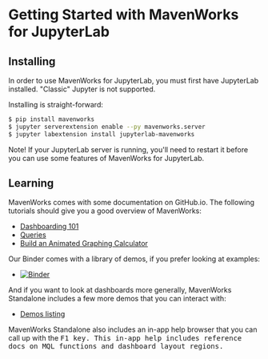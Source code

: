 # Getting Started with MavenWorks for JupyterLab

## Installing

In order to use MavenWorks for JupyterLab, you must first have JupyterLab
installed. "Classic" Jupyter is not supported.

Installing is straight-forward:

```sh
$ pip install mavenworks
$ jupyter serverextension enable --py mavenworks.server
$ jupyter labextension install jupyterlab-mavenworks
```

Note! If your JupyterLab server is running, you'll need to restart it before you
can use some features of MavenWorks for JupyterLab.

## Learning

MavenWorks comes with some documentation on GitHub.io. The following tutorials
should give you a good overview of MavenWorks:

 - [Dashboarding 101](./dashboarding-101.md)
 - [Queries](./queries.md)
 - [Build an Animated Graphing Calculator](./graphing-calculator.md)

Our Binder comes with a library of demos, if you prefer looking at examples:

 - [![Binder](https://mybinder.org/badge_logo.svg)](https://mybinder.org/v2/gh/Mavenomics/MavenWorks/binder?urlpath=lab)

And if you want to look at dashboards more generally, MavenWorks Standalone
includes a few more demos that you can interact with:

 - [Demos listing](../app/demos/index.html)

MavenWorks Standalone also includes an in-app help browser that you can call up
with the <kbd>F1<kbd> key. This in-app help includes reference docs on MQL
functions and dashboard layout regions.
